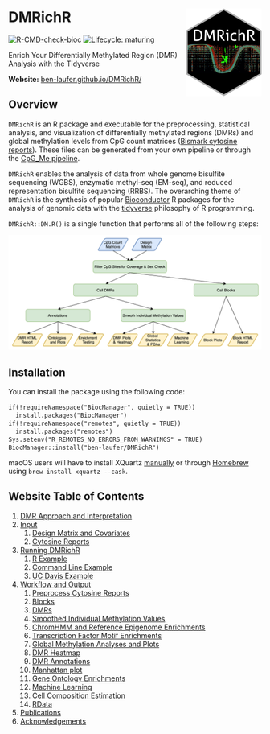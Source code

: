 # DMRichR <img src="man/figures/logo.png" width="150" align="right" />

<!-- badges: start -->
[![R-CMD-check-bioc](https://github.com/ben-laufer/DMRichR/workflows/R-CMD-check-bioc/badge.svg)](https://github.com/ben-laufer/DMRichR/actions)
[![Lifecycle: maturing](https://img.shields.io/badge/lifecycle-maturing-blue.svg)](https://lifecycle.r-lib.org/articles/stages.html#maturing)
<!-- badges: end -->

Enrich Your Differentially Methylated Region (DMR) Analysis with the Tidyverse

**Website:** [ben-laufer.github.io/DMRichR/](https://ben-laufer.github.io/DMRichR/)

## Overview

`DMRichR` is an R package and executable for the preprocessing, statistical analysis, and visualization of differentially methylated regions (DMRs) and global methylation levels from CpG count matrices ([Bismark cytosine reports](https://github.com/FelixKrueger/Bismark/tree/master/Docs#optional-genome-wide-cytosine-report-output)). These files can be generated from your own pipeline or through the [CpG_Me pipeline](https://github.com/ben-laufer/CpG_Me).

`DMRichR` enables the analysis of data from whole genome bisulfite sequencing (WGBS), enzymatic methyl-seq (EM-seq), and reduced representation bisulfite sequencing (RRBS). The overarching theme of `DMRichR` is the synthesis of popular [Bioconductor](https://bioconductor.org) R packages for the analysis of genomic data with the [tidyverse](https://www.tidyverse.org) philosophy of R programming. 

`DMRichR::DM.R()` is a single function that performs all of the following steps:

![Overview of DMRichR Workflow](man/figures/dmrichr_flowchart.png)

## Installation

You can install the package using the following code:

```
if(!requireNamespace("BiocManager", quietly = TRUE))
  install.packages("BiocManager")
if(!requireNamespace("remotes", quietly = TRUE))
  install.packages("remotes")
Sys.setenv("R_REMOTES_NO_ERRORS_FROM_WARNINGS" = TRUE)
BiocManager::install("ben-laufer/DMRichR")
```

macOS users will have to install XQuartz [manually](https://www.xquartz.org) or through [Homebrew](https://brew.sh) using `brew install xquartz --cask`.

## Website Table of Contents
1. [DMR Approach and Interpretation](https://ben-laufer.github.io/DMRichR/articles/DMRichR.html#dmr-approach-and-interpretation)
3. [Input](https://ben-laufer.github.io/DMRichR/articles/DMRichR.html#input)
      1. [Design Matrix and Covariates](https://ben-laufer.github.io/DMRichR/articles/DMRichR.html#the-design-matrix-and-covariates)
      2. [Cytosine Reports](https://ben-laufer.github.io/DMRichR/articles/DMRichR.html#cytosine-reports)
3. [Running DMRichR](https://ben-laufer.github.io/DMRichR/articles/DMRichR.html#running-dmrichr)
      1. [R Example](https://ben-laufer.github.io/DMRichR/articles/DMRichR.html#r-example)
      2. [Command Line Example](https://ben-laufer.github.io/DMRichR/articles/DMRichR.html#command-line-example)
      3. [UC Davis Example](https://ben-laufer.github.io/DMRichR/articles/DMRichR.html#uc-davis-example)
4. [Workflow and Output](https://ben-laufer.github.io/DMRichR/articles/DMRichR.html#workflow-and-output)
      1. [Preprocess Cytosine Reports](https://ben-laufer.github.io/DMRichR/articles/DMRichR.html#1-preprocess-cytosine-reports)
      2. [Blocks](https://ben-laufer.github.io/DMRichR/articles/DMRichR.html#2-blocks)
      3. [DMRs](https://ben-laufer.github.io/DMRichR/articles/DMRichR.html#3-dmrs)
      4. [Smoothed Individual Methylation Values](https://ben-laufer.github.io/DMRichR/articles/DMRichR.html#4-smoothed-individual-methylation-values)
      5. [ChromHMM and Reference Epigenome Enrichments](https://ben-laufer.github.io/DMRichR/articles/DMRichR.html#5-chromHMM-and-reference-epigenome-enrichments)
      6. [Transcription Factor Motif Enrichments](https://ben-laufer.github.io/DMRichR/articles/DMRichR.html#6-transcription-factor-motif-enrichments)
      7. [Global Methylation Analyses and Plots](https://ben-laufer.github.io/DMRichR/articles/DMRichR.html#7-global-methylation-analyses-and-plots)
      8. [DMR Heatmap](https://ben-laufer.github.io/DMRichR/articles/DMRichR.html#8-dmr-heatmap)
      9. [DMR Annotations](https://ben-laufer.github.io/DMRichR/articles/DMRichR.html#9-dmr-annotations-and-dmrichments)
      10. [Manhattan plot](https://ben-laufer.github.io/DMRichR/articles/DMRichR.html#10-manhattan-plot)
      11. [Gene Ontology Enrichments](https://ben-laufer.github.io/DMRichR/articles/DMRichR.html#11-gene-ontology-enrichments)
      12. [Machine Learning](https://ben-laufer.github.io/DMRichR/articles/DMRichR.html#12-machine-learning)
      13. [Cell Composition Estimation](https://ben-laufer.github.io/DMRichR/articles/DMRichR.html#13-cell-composition-estimation)
      14. [RData](https://ben-laufer.github.io/DMRichR/articles/DMRichR.html#14-RData)
5. [Publications](https://ben-laufer.github.io/DMRichR/articles/DMRichR.html#publications)
6. [Acknowledgements](https://ben-laufer.github.io/DMRichR/articles/DMRichR.html#acknowledgements)
